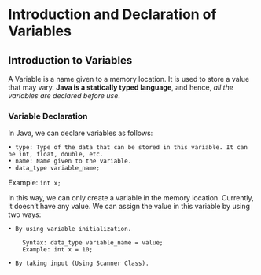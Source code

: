 # Introduction and Declaration of Variables


## Introduction to Variables

A Variable is a name given to a memory location. It is used to store a value that may vary. **Java is a statically typed language**, and hence, *all the variables are declared before use*.  

### Variable Declaration

In Java, we can declare variables as follows:

    • type: Type of the data that can be stored in this variable. It can be int, float, double, etc.
    • name: Name given to the variable.
    • data_type variable_name;

Example: `int x;`

In this way, we can only create a variable in the memory location. Currently, it doesn’t have any value. We can assign the value in this variable by using two ways:

    • By using variable initialization.
    
        Syntax: data_type variable_name = value;
        Example: int x = 10;

    • By taking input (Using Scanner Class). 
